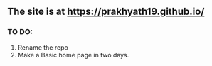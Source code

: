 ## The site is at https://prakhyath19.github.io/
### TO DO:
1. Rename the repo
2. Make a Basic home page in two days.
